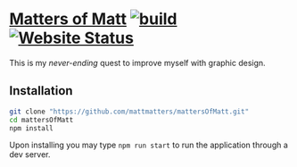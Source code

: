 # [Matters of Matt](http://www.themattersofmatt.com/) [![build](https://travis-ci.org/mattmatters/mattersOfMatt.svg?branch=master)](https://travis-ci.org/mattmatters/mattersOfMatt) [![Website Status](https://img.shields.io/website-up-down-green-red/https/celebraphone.io.svg?label=WebsiteStatus)](https://themattersofmatt.com)

This is my _never-ending_ quest to improve myself with graphic design.

## Installation

```sh
git clone "https://github.com/mattmatters/mattersOfMatt.git"
cd mattersOfMatt
npm install
```

Upon installing you may type `npm run start` to run the application through a dev server.
